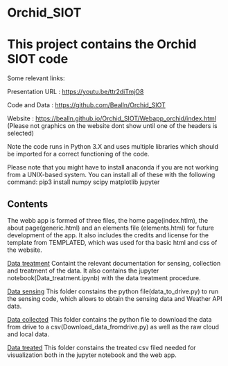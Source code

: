 # Orchid_SIOT

This project contains the Orchid SIOT code
============

Some relevant links: 

Presentation URL : https://youtu.be/ttr2diTmjO8

Code and Data : https://github.com/Bealln/Orchid_SIOT

Website : https://bealln.github.io/Orchid_SIOT/Webapp_orchid/index.html (Please not graphics on the website dont show until one of the headers is selected) 

Note the code runs in Python 3.X and uses multiple libraries which should be imported for a correct functioning of the code.

Please note that you might have to install anaconda if you are not working from a UNIX-based system. You can install all of these with the following command: pip3 install numpy scipy matplotlib jupyter

Contents
----------
The webb app is formed of three files, the home page(index.htlm), the about page(generic.html) and an elements file (elements.html) for future development of the app. It also includes the credits and license for the template from TEMPLATED, which was used for tha basic html and css of the website.  

[Data treatment](https://github.com/Bealln/Orchid_SIOT/tree/master/Webapp_orchid/Data_treatment) Containt the relevant documentation for sensing, collection and treatment of the data. It also contains the jupyter notebook(Data_treatment.ipynb) with the data treatment procedure. 


[Data sensing](https://github.com/Bealln/Orchid_SIOT/tree/master/Webapp_orchid/Data_treatment/Data_sensing)     This folder constains the python file(data_to_drive.py) to run the sensing code, which allows to obtain the sensing data and Weather API data.

[Data collected](https://github.com/Bealln/Orchid_SIOT/tree/master/Webapp_orchid/Data_treatment/Data_collected)    This folder contains the python file to download the data from drive to a csv(Download_data_fromdrive.py) as well as the raw cloud and local data. 

[Data treated](https://github.com/Bealln/Orchid_SIOT/tree/master/Webapp_orchid/Data_treatment/Data_treated) This folder constains the treated csv filed needed for visualization both in the jupyter notebook and the web app. 
